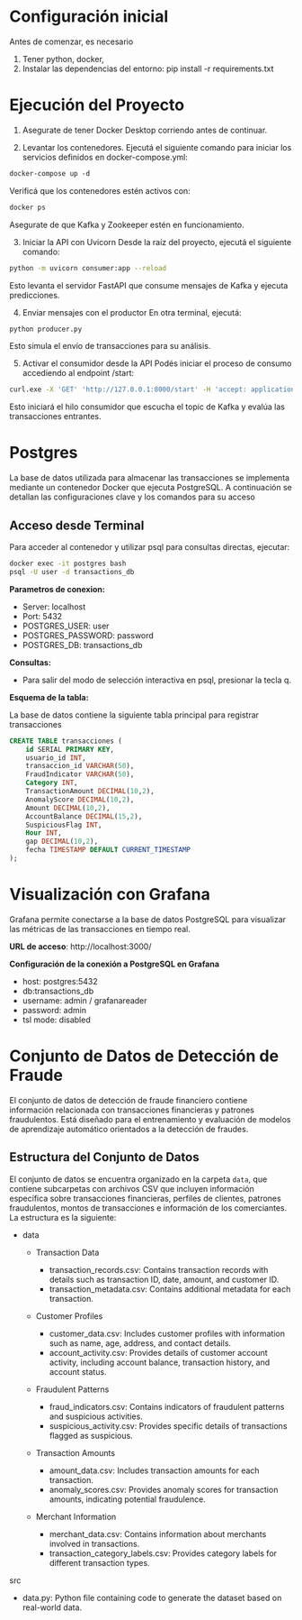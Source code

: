 # Configuración inicial
Antes de comenzar, es necesario 
1. Tener python, docker, 
1. Instalar las dependencias del entorno:
pip install -r requirements.txt


# Ejecución del Proyecto
1. Asegurate de tener Docker Desktop corriendo antes de continuar.

2. Levantar los contenedores. Ejecutá el siguiente comando para iniciar los servicios definidos en docker-compose.yml:
```bash
docker-compose up -d
```
Verificá que los contenedores estén activos con:

```bash
docker ps
```
Asegurate de que Kafka y Zookeeper estén en funcionamiento.

3. Iniciar la API con Uvicorn
Desde la raíz del proyecto, ejecutá el siguiente comando:

```bash
python -m uvicorn consumer:app --reload
```

Esto levanta el servidor FastAPI que consume mensajes de Kafka y ejecuta predicciones.

4. Enviar mensajes con el productor
En otra terminal, ejecutá:

```bash
python producer.py
```

Esto simula el envío de transacciones para su análisis.

5. Activar el consumidor desde la API
Podés iniciar el proceso de consumo accediendo al endpoint /start:

```bash
curl.exe -X 'GET' 'http://127.0.0.1:8000/start' -H 'accept: application/json'
```

Esto iniciará el hilo consumidor que escucha el topic de Kafka y evalúa las transacciones entrantes.


# Postgres
La base de datos utilizada para almacenar las transacciones se implementa mediante un contenedor Docker que ejecuta PostgreSQL. A continuación se detallan las configuraciones clave y los comandos para su acceso

##  Acceso desde Terminal
Para acceder al contenedor y utilizar psql para consultas directas, ejecutar:
```bash
docker exec -it postgres bash
psql -U user -d transactions_db
```

**Parametros de conexion:**

- Server: localhost
- Port: 5432
- POSTGRES_USER: user
- POSTGRES_PASSWORD: password
- POSTGRES_DB: transactions_db

**Consultas:**
- Para salir del modo de selección interactiva en psql, presionar la tecla q.

**Esquema de la tabla:**

La base de datos contiene la siguiente tabla principal para registrar transacciones

```sql
CREATE TABLE transacciones (
    id SERIAL PRIMARY KEY,
    usuario_id INT,
    transaccion_id VARCHAR(50),
    FraudIndicator VARCHAR(50), 
    Category INT,      
    TransactionAmount DECIMAL(10,2), 
    AnomalyScore DECIMAL(10,2), 
    Amount DECIMAL(10,2),        
    AccountBalance DECIMAL(15,2), 
    SuspiciousFlag INT,
    Hour INT,                    
    gap DECIMAL(10,2),          
    fecha TIMESTAMP DEFAULT CURRENT_TIMESTAMP 
);
```
# Visualización con Grafana
Grafana permite conectarse a la base de datos PostgreSQL para visualizar las métricas de las transacciones en tiempo real.

**URL de acceso**: http://localhost:3000/

**Configuración de la conexión a PostgreSQL en Grafana**
- host: postgres:5432
- db:transactions_db
- username: admin / grafanareader
- password: admin
- tsl mode: disabled


# Conjunto de Datos de Detección de Fraude
El conjunto de datos de detección de fraude financiero contiene información relacionada con transacciones financieras y patrones fraudulentos. Está diseñado para el entrenamiento y evaluación de modelos de aprendizaje automático orientados a la detección de fraudes.

## Estructura del Conjunto de Datos
El conjunto de datos se encuentra organizado en la carpeta `data`, que contiene subcarpetas con archivos CSV que incluyen información específica sobre transacciones financieras, perfiles de clientes, patrones fraudulentos, montos de transacciones e información de los comerciantes. La estructura es la siguiente:



- data
  - Transaction Data
    - transaction_records.csv: Contains transaction records with details such as transaction ID, date, amount, and customer ID.
    - transaction_metadata.csv: Contains additional metadata for each transaction.

  - Customer Profiles
    - customer_data.csv: Includes customer profiles with information such as name, age, address, and contact details.
    - account_activity.csv: Provides details of customer account activity, including account balance, transaction history, and account status.

  - Fraudulent Patterns
    - fraud_indicators.csv: Contains indicators of fraudulent patterns and suspicious activities.
    - suspicious_activity.csv: Provides specific details of transactions flagged as suspicious.

  - Transaction Amounts
    - amount_data.csv: Includes transaction amounts for each transaction.
    - anomaly_scores.csv: Provides anomaly scores for transaction amounts, indicating potential fraudulence.

  - Merchant Information
    - merchant_data.csv: Contains information about merchants involved in transactions.
    - transaction_category_labels.csv: Provides category labels for different transaction types.

src
- data.py: Python file containing code to generate the dataset based on real-world data.